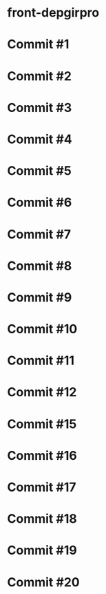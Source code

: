 # front-depgirpro
# Commit #1
# Commit #2
# Commit #3
# Commit #4
# Commit #5
# Commit #6
# Commit #7
# Commit #8
# Commit #9
# Commit #10
# Commit #11
# Commit #12
# Commit #15
# Commit #16
# Commit #17
# Commit #18
# Commit #19
# Commit #20
